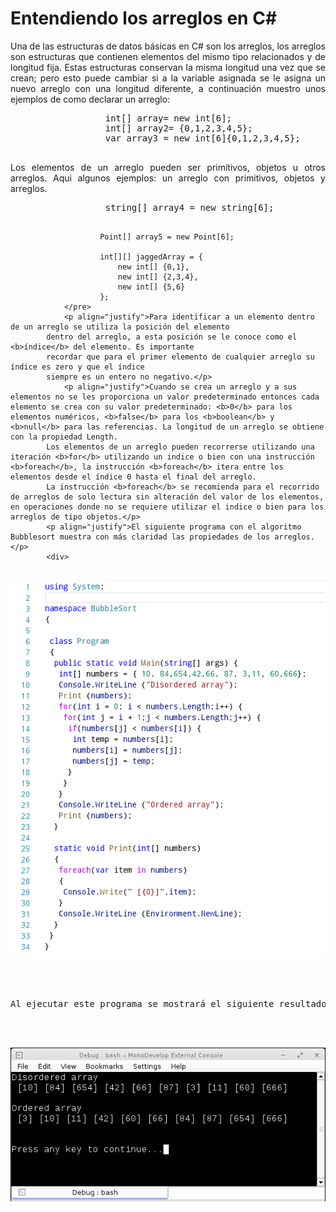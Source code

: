 # Entendiendo los arreglos en C#
		
<p align="justify">Una de las estructuras de datos básicas en C# son los arreglos, los arreglos son estructuras 
			que contienen elementos del mismo tipo relacionados y de longitud fija. Estas estructuras 
			conservan la misma longitud una vez que se crean; pero esto puede cambiar si a la variable 
			asignada se le asigna un nuevo arreglo con una longitud diferente, a continuación muestro 
			unos ejemplos de como declarar un arreglo:</p>
				<pre>
				  int[] array= new int[6];
				  int[] array2= {0,1,2,3,4,5};
				  var array3 = new int[6]{0,1,2,3,4,5}; 
				</pre>
				<p align="justify">Los elementos de un arreglo pueden ser primitivos, objetos u otros arreglos. Aqui algunos ejemplos: un arreglo con primitivos, objetos y arreglos.</p>
				<pre>
				  string[] array4 = new string[6];
			
						Point[] array5 = new Point[6];
			
						int[][] jaggedArray = {
							new int[] {0,1},
							new int[] {2,3,4},
							new int[] {5,6}
						}; 
				</pre>
				<p align="justify">Para identificar a un elemento dentro de un arreglo se utiliza la posición del elemento 
			dentro del arreglo, a esta posición se le conoce como el <b>índice</b> del elemento. Es importante 
			recordar que para el primer elemento de cualquier arreglo su índice es zero y que el índice 
			siempre es un entero no negativo.</p>
				<p align="justify">Cuando se crea un arreglo y a sus elementos no se les proporciona un valor predeterminado entonces cada elemento se crea con su valor predeterminado: <b>0</b> para los elementos numéricos, <b>false</b> para los <b>boolean</b> y <b>null</b> para las referencias. La longitud de un arreglo se obtiene con la propiedad Length.
			Los elementos de un arreglo pueden recorrerse utilizando una iteración <b>for</b> utilizando un indice o bien con una instrucción <b>foreach</b>, la instrucción <b>foreach</b> itera entre los elementos desde el índice 0 hasta el final del arreglo.
			La instrucción <b>foreach</b> se recomienda para el recorrido de arreglos de solo lectura sin alteración del valor de los elementos, en operaciones donde no se requiere utilizar el indice o bien para los arreglos de tipo objetos.</p>
			<p align="justify">El siguiente programa con el algoritmo Bubblesort muestra con más claridad las propiedades de los arreglos.</p>
			<div>
<img src="picture_library/languagec/BubbleSortCode.png">
</div><br>
			<p>Al ejecutar este programa se mostrará el siguiente resultado:</p>
			<div>
<img src="picture_library/languagec/bubblesort.png">
</div>
